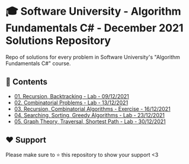 # :mortar_board: Software University - Algorithm Fundamentals C# - December 2021 Solutions Repository
Repo of solutions for every problem in Software University's "Algorithm Fundamentals C#" course. 

## :orange_book: Contents 
* [01. Recursion, Backtracking - Lab - 09/12/2021](https://github.com/vassdeniss/softuni-algorithm-fundamentals-cs-december-2021-solutions/tree/master/01.RecursionBacktracking) 
* [02. Combinatorial Problems - Lab - 13/12/2021](https://github.com/vassdeniss/softuni-algorithm-fundamentals-cs-december-2021-solutions/tree/master/02.CombinatorialProblems)
* [03. Recursion, Combinatorial Algorithms - Exercise - 16/12/2021](https://github.com/vassdeniss/softuni-algorithm-fundamentals-cs-december-2021-solutions/tree/master/03.RecursionCombinatorialAlgsExercise)
* [04. Searching, Sorting, Greedy Algorithms - Lab - 23/12/2021](https://github.com/vassdeniss/softuni-algorithm-fundamentals-cs-december-2021-solutions/tree/master/04.SearchingSortingGreedyAlgorithms)
* [05. Graph Theory, Traversal, Shortest Path - Lab - 30/12/2021](https://github.com/vassdeniss/softuni-algorithm-fundamentals-cs-december-2021-solutions/tree/master/05.GraphsTraversalShortestPath)

## :heart: Support
Please make sure to :star: this repository to show your support <3
